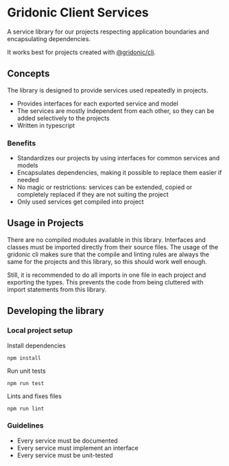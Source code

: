 # Gridonic Client Services

A service library for our projects respecting application boundaries and encapsulating dependencies.

It works best for projects created with [@gridonic/cli](https://www.npmjs.com/package/@gridonic/cli).

## Concepts

The library is designed to provide services used repeatedly in projects.

- Provides interfaces for each exported service and model
- The services are mostly independent from each other, so they can be added selectively to the projects
- Written in typescript 

### Benefits

- Standardizes our projects by using interfaces for common services and models
- Encapsulates dependencies, making it possible to replace them easier if needed
- No magic or restrictions: services can be extended, copied or completely replaced if they are not suiting the project
- Only used services get compiled into project

## Usage in Projects

There are no compiled modules available in this library. Interfaces and classes must be imported directly from their
source files. The usage of the gridonic cli makes sure that the compile and linting rules are always the same for
the projects and this library, so this should work well enough.

Still, it is recommended to do all imports in one file in each project and exporting the types. This prevents the code
from being cluttered with import statements from this library.

## Developing the library

### Local project setup

Install dependencies
```
npm install
```

Run unit tests
```
npm run test
```

Lints and fixes files
```
npm run lint
```

### Guidelines

- Every service must be documented
- Every service must implement an interface
- Every service must be unit-tested
